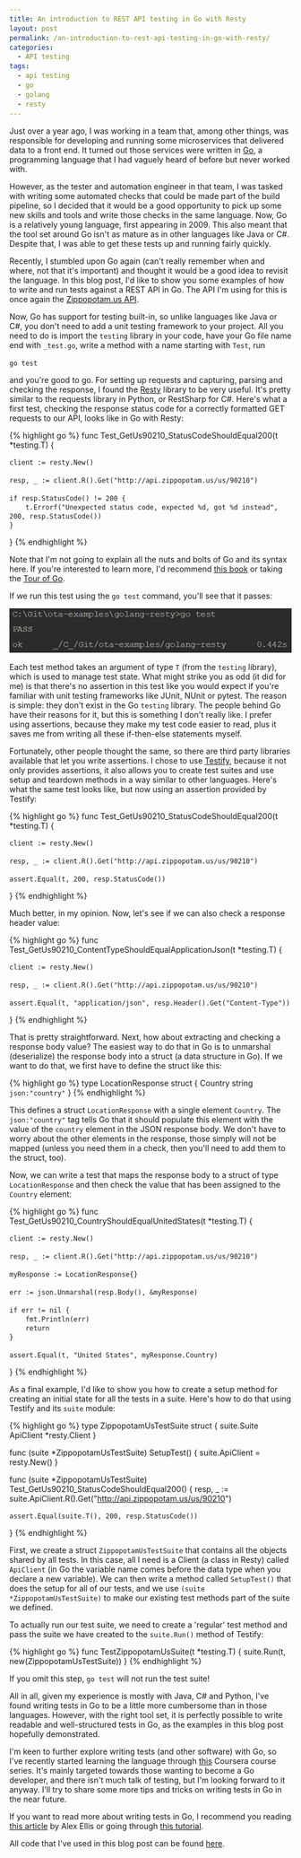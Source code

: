 ```yaml
---
title: An introduction to REST API testing in Go with Resty
layout: post
permalink: /an-introduction-to-rest-api-testing-in-go-with-resty/
categories:
  - API testing
tags:
  - api testing
  - go
  - golang
  - resty
---
```

Just over a year ago, I was working in a team that, among other things, was responsible for developing and running some microservices that delivered data to a front end. It turned out those services were written in <a href="https://en.wikipedia.org/wiki/Go_(programming_language)" target="_blank" rel="noreferrer noopener" aria-label="Go (opens in a new tab)">Go</a>, a programming language that I had vaguely heard of before but never worked with.

However, as the tester and automation engineer in that team, I was tasked with writing some automated checks that could be made part of the build pipeline, so I decided that it would be a good opportunity to pick up some new skills and tools and write those checks in the same language. Now, Go is a relatively young language, first appearing in 2009. This also meant that the tool set around Go isn't as mature as in other languages like Java or C#. Despite that, I was able to get these tests up and running fairly quickly.

Recently, I stumbled upon Go again (can't really remember when and where, not that it's important) and thought it would be a good idea to revisit the language. In this blog post, I'd like to show you some examples of how to write and run tests against a REST API in Go. The API I'm using for this is once again the <a href="http://api.zippopotam.us/" target="_blank" rel="noreferrer noopener" aria-label="Zippopotam.us API (opens in a new tab)">Zippopotam.us API</a>.

Now, Go has support for testing built-in, so unlike languages like Java or C#, you don't need to add a unit testing framework to your project. All you need to do is import the `testing` library in your code, have your Go file name end with `_test.go`, write a method with a name starting with `Test`, run

`go test`

and you're good to go. For setting up requests and capturing, parsing and checking the response, I found the <a rel="noreferrer noopener" aria-label="Resty (opens in a new tab)" href="https://github.com/go-resty/resty" target="_blank">Resty</a> library to be very useful. It's pretty similar to the requests library in Python, or RestSharp for C#. Here's what a first test, checking the response status code for a correctly formatted GET requests to our API, looks like in Go with Resty:

{% highlight go %}
func Test_GetUs90210_StatusCodeShouldEqual200(t *testing.T) {

	client := resty.New()

	resp, _ := client.R().Get("http://api.zippopotam.us/us/90210")

	if resp.StatusCode() != 200 {
		t.Errorf("Unexpected status code, expected %d, got %d instead", 200, resp.StatusCode())
	}
}
{% endhighlight %}

Note that I'm not going to explain all the nuts and bolts of Go and its syntax here. If you're interested to learn more, I'd recommend <a rel="noreferrer noopener" aria-label="this book (opens in a new tab)" href="https://www.amazon.com/Programming-Language-Addison-Wesley-Professional-Computing/dp/0134190440" target="_blank">this book</a> or taking the <a rel="noreferrer noopener" aria-label="Tour of Go (opens in a new tab)" href="https://tour.golang.org/welcome/1" target="_blank">Tour of Go</a>.

If we run this test using the `go test` command, you'll see that it passes:

![go test console output](/images/blog/go_test_console_output.png "Go test console output")

Each test method takes an argument of type `T` (from the `testing` library), which is used to manage test state. What might strike you as odd (it did for me) is that there's no assertion in this test like you would expect if you're familiar with unit testing frameworks like JUnit, NUnit or pytest. The reason is simple: they don't exist in the Go `testing` library. The people behind Go have their reasons for it, but this is something I don't really like. I prefer using assertions, because they make my test code easier to read, plus it saves me from writing all these if-then-else statements myself.

Fortunately, other people thought the same, so there are third party libraries available that let you write assertions. I chose to use <a rel="noreferrer noopener" aria-label="Testify (opens in a new tab)" href="https://github.com/stretchr/testify" target="_blank">Testify</a>, because it not only provides assertions, it also allows you to create test suites and use setup and teardown methods in a way similar to other languages. Here's what the same test looks like, but now using an assertion provided by Testify:

{% highlight go %}
func Test_GetUs90210_StatusCodeShouldEqual200(t *testing.T) {

	client := resty.New()

	resp, _ := client.R().Get("http://api.zippopotam.us/us/90210")

	assert.Equal(t, 200, resp.StatusCode())
}
{% endhighlight %}

Much better, in my opinion. Now, let's see if we can also check a response header value:

{% highlight go %}
func Test_GetUs90210_ContentTypeShouldEqualApplicationJson(t *testing.T) {

	client := resty.New()

	resp, _ := client.R().Get("http://api.zippopotam.us/us/90210")

	assert.Equal(t, "application/json", resp.Header().Get("Content-Type"))
}
{% endhighlight %}

That is pretty straightforward. Next, how about extracting and checking a response body value? The easiest way to do that in Go is to unmarshal (deserialize) the response body into a struct (a data structure in Go). If we want to do that, we first have to define the struct like this:

{% highlight go %}
type LocationResponse struct {
	Country string `json:"country"`
}
{% endhighlight %}

This defines a struct `LocationResponse` with a single element `Country`. The `json:"country"` tag tells Go that it should populate this element with the value of the `country` element in the JSON response body. We don't have to worry about the other elements in the response, those simply will not be mapped (unless you need them in a check, then you'll need to add them to the struct, too).

Now, we can write a test that maps the response body to a struct of type `LocationResponse` and then check the value that has been assigned to the `Country` element:

{% highlight go %}
func Test_GetUs90210_CountryShouldEqualUnitedStates(t *testing.T) {

	client := resty.New()

	resp, _ := client.R().Get("http://api.zippopotam.us/us/90210")

	myResponse := LocationResponse{}

	err := json.Unmarshal(resp.Body(), &myResponse)

	if err != nil {
		fmt.Println(err)
		return
	}

	assert.Equal(t, "United States", myResponse.Country)
}
{% endhighlight %}

As a final example, I'd like to show you how to create a setup method for creating an initial state for all the tests in a suite. Here's how to do that using Testify and its `suite` module:

{% highlight go %}
type ZippopotamUsTestSuite struct {
	suite.Suite
	ApiClient *resty.Client
}

func (suite *ZippopotamUsTestSuite) SetupTest() {
	suite.ApiClient = resty.New()
}

func (suite *ZippopotamUsTestSuite) Test_GetUs90210_StatusCodeShouldEqual200() {
	resp, _ := suite.ApiClient.R().Get("http://api.zippopotam.us/us/90210")

	assert.Equal(suite.T(), 200, resp.StatusCode())
}
{% endhighlight %}

First, we create a struct `ZippopotamUsTestSuite` that contains all the objects shared by all tests. In this case, all I need is a Client (a class in Resty) called `ApiClient` (in Go the variable name comes before the data type when you declare a new variable). We can then write a method called `SetupTest()` that does the setup for all of our tests, and we use `(suite *ZippopotamUsTestSuite)` to make our existing test methods part of the suite we defined.

To actually run our test suite, we need to create a 'regular' test method and pass the suite we have created to the `suite.Run()` method of Testify:

{% highlight go %}
func TestZippopotamUsSuite(t *testing.T) {
	suite.Run(t, new(ZippopotamUsTestSuite))
}
{% endhighlight %}

If you omit this step, `go test` will not run the test suite!

All in all, given my experience is mostly with Java, C# and Python, I've found writing tests in Go to be a little more cumbersome than in those languages. However, with the right tool set, it is perfectly possible to write readable and well-structured tests in Go, as the examples in this blog post hopefully demonstrated.

I'm keen to further explore writing tests (and other software) with Go, so I've recently started learning the language through <a rel="noreferrer noopener" aria-label="this (opens in a new tab)" href="https://www.coursera.org/specializations/google-golang" target="_blank">this</a> Coursera course series. It's mainly targeted towards those wanting to become a Go developer, and there isn't much talk of testing, but I'm looking forward to it anyway. I'll try to share some more tips and tricks on writing tests in Go in the near future.

If you want to read more about writing tests in Go, I recommend you reading <a rel="noreferrer noopener" aria-label="this article (opens in a new tab)" href="https://blog.alexellis.io/golang-writing-unit-tests/" target="_blank">this article</a> by Alex Ellis or going through <a href="https://quii.gitbook.io/learn-go-with-tests/" target="_blank" rel="noreferrer noopener" aria-label="this tutorial (opens in a new tab)">this tutorial</a>.

All code that I've used in this blog post can be found <a href="https://github.com/basdijkstra/ota-examples/tree/master/golang-resty" target="_blank" rel="noreferrer noopener" aria-label="here (opens in a new tab)">here</a>.